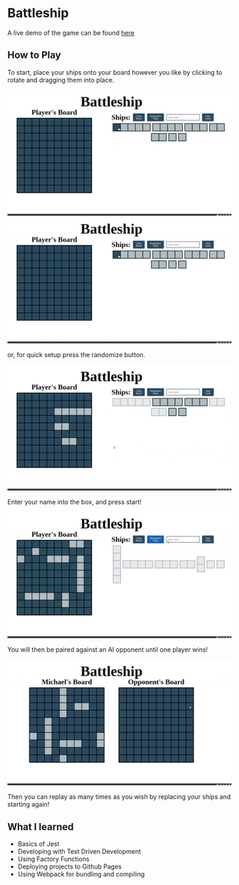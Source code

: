 # Battleship

A live demo of the game can be found [here](https://zando411.github.io/Battleship/)

## How to Play

To start, place your ships onto your board however you like by clicking to rotate and dragging them into place.

![gif of ship being clicked and rotated](./images/rotate.gif) ![gif of ship being dragged in place](./images/drag.gif)

or, for quick setup press the randomize button.

![gif of randomize](./images/randomize.gif)

Enter your name into the box, and press start!

![gif of entering name into box](./images/name.gif)

You will then be paired against an AI opponent until one player wins!

![gif of player winning game](./images/win.gif)

Then you can replay as many times as you wish by replacing your ships and starting again!

## What I learned

- Basics of Jest
- Developing with Test Driven Development
- Using Factory Functions
- Deploying projects to Github Pages
- Using Webpack for bundling and compiling
